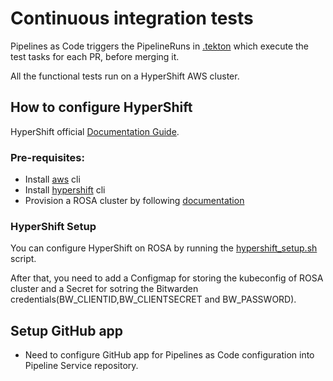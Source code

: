 # Continuous integration tests

Pipelines as Code triggers the PipelineRuns in [.tekton](../../.tekton) which execute the test tasks for each PR, before merging it.

All the functional tests run on a HyperShift AWS cluster.

## How to configure HyperShift

HyperShift official [Documentation Guide](https://hypershift-docs.netlify.app/).

### Pre-requisites:

- Install [aws](https://docs.aws.amazon.com/cli/latest/userguide/getting-started-install.html) cli
- Install [hypershift](https://hypershift-docs.netlify.app/getting-started/#prerequisites) cli
- Provision a ROSA cluster by following [documentation](rosa_cluster_provision.md)

### HyperShift Setup
You can configure HyperShift on ROSA by running the [hypershift_setup.sh](../hack/hypershift_setup.sh) script.

After that, you need to add a Configmap for storing the kubeconfig of ROSA cluster and a Secret for sotring the Bitwarden credentials(BW_CLIENTID,BW_CLIENTSECRET and BW_PASSWORD). 

## Setup GitHub app

- Need to configure GitHub app for Pipelines as Code configuration into Pipeline Service repository.
